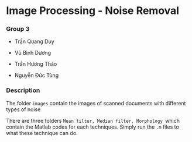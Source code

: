 Image Processing - Noise Removal
================================

### Group 3 

-   Trần Quang Duy

-   Vũ Bình Dương

-   Trần Hương Thảo

-   Nguyễn Đức Tùng

### Description

The folder `images`  contain the images of scanned documents with different
types of noise

There are three folders `Mean filter, Median filter, Morphology `which contain
the Matlab codes for each techniques. Simply run the `.m`  files to what these
technique can do.
